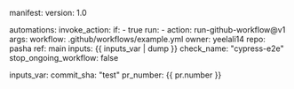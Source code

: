 manifest:
  version: 1.0

automations:
  invoke_action:
    if: 
      - true
    run:
      - action: run-github-workflow@v1
        args:
          workflow: .github/workflows/example.yml
          owner: yeelali14
          repo: pasha
          ref: main
          inputs: {{ inputs_var | dump }}
          check_name: "cypress-e2e"
          stop_ongoing_workflow: false

inputs_var: 
  commit_sha: "test"
  pr_number: {{ pr.number }}